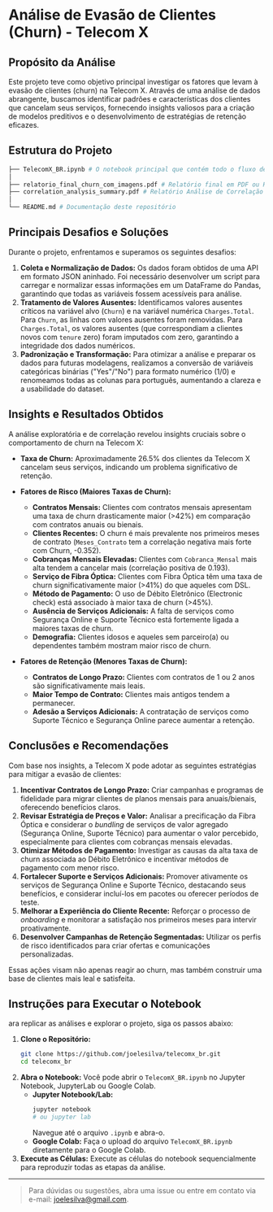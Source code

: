 # Análise de Evasão de Clientes (Churn) - Telecom X

## Propósito da Análise

Este projeto teve como objetivo principal investigar os fatores que levam à evasão de clientes (churn) na Telecom X. Através de uma análise de dados abrangente, buscamos identificar padrões e características dos clientes que cancelam seus serviços, fornecendo insights valiosos para a criação de modelos preditivos e o desenvolvimento de estratégias de retenção eficazes.

## Estrutura do Projeto

```bash
├── TelecomX_BR.ipynb # O notebook principal que contém todo o fluxo de trabalho, desde a coleta de dados até as análises exploratórias e de correlação.
│
├── relatorio_final_churn_com_imagens.pdf # Relatório final em PDF ou HTML
├── correlation_analysis_summary.pdf # Relatório Análise de Correlação - Telecom X Churn
│
└── README.md # Documentação deste repositório
```
## Principais Desafios e Soluções

Durante o projeto, enfrentamos e superamos os seguintes desafios:

1.  **Coleta e Normalização de Dados:** Os dados foram obtidos de uma API em formato JSON aninhado. Foi necessário desenvolver um script para carregar e normalizar essas informações em um DataFrame do Pandas, garantindo que todas as variáveis fossem acessíveis para análise.
2.  **Tratamento de Valores Ausentes:** Identificamos valores ausentes críticos na variável alvo (`Churn`) e na variável numérica `Charges.Total`. Para `Churn`, as linhas com valores ausentes foram removidas. Para `Charges.Total`, os valores ausentes (que correspondiam a clientes novos com `tenure` zero) foram imputados com zero, garantindo a integridade dos dados numéricos.
3.  **Padronização e Transformação:** Para otimizar a análise e preparar os dados para futuras modelagens, realizamos a conversão de variáveis categóricas binárias ("Yes"/"No") para formato numérico (1/0) e renomeamos todas as colunas para português, aumentando a clareza e a usabilidade do dataset.

## Insights e Resultados Obtidos

A análise exploratória e de correlação revelou insights cruciais sobre o comportamento de churn na Telecom X:

*   **Taxa de Churn:** Aproximadamente 26.5% dos clientes da Telecom X cancelam seus serviços, indicando um problema significativo de retenção.

*   **Fatores de Risco (Maiores Taxas de Churn):**
    *   **Contratos Mensais:** Clientes com contratos mensais apresentam uma taxa de churn drasticamente maior (>42%) em comparação com contratos anuais ou bienais.
    *   **Clientes Recentes:** O churn é mais prevalente nos primeiros meses de contrato (`Meses_Contrato` tem a correlação negativa mais forte com Churn, -0.352).
    *   **Cobranças Mensais Elevadas:** Clientes com `Cobranca_Mensal` mais alta tendem a cancelar mais (correlação positiva de 0.193).
    *   **Serviço de Fibra Óptica:** Clientes com Fibra Óptica têm uma taxa de churn significativamente maior (>41%) do que aqueles com DSL.
    *   **Método de Pagamento:** O uso de Débito Eletrônico (Electronic check) está associado à maior taxa de churn (>45%).
    *   **Ausência de Serviços Adicionais:** A falta de serviços como Segurança Online e Suporte Técnico está fortemente ligada a maiores taxas de churn.
    *   **Demografia:** Clientes idosos e aqueles sem parceiro(a) ou dependentes também mostram maior risco de churn.

*   **Fatores de Retenção (Menores Taxas de Churn):**
    *   **Contratos de Longo Prazo:** Clientes com contratos de 1 ou 2 anos são significativamente mais leais.
    *   **Maior Tempo de Contrato:** Clientes mais antigos tendem a permanecer.
    *   **Adesão a Serviços Adicionais:** A contratação de serviços como Suporte Técnico e Segurança Online parece aumentar a retenção.

## Conclusões e Recomendações

Com base nos insights, a Telecom X pode adotar as seguintes estratégias para mitigar a evasão de clientes:

1.  **Incentivar Contratos de Longo Prazo:** Criar campanhas e programas de fidelidade para migrar clientes de planos mensais para anuais/bienais, oferecendo benefícios claros.
2.  **Revisar Estratégia de Preços e Valor:** Analisar a precificação da Fibra Óptica e considerar o *bundling* de serviços de valor agregado (Segurança Online, Suporte Técnico) para aumentar o valor percebido, especialmente para clientes com cobranças mensais elevadas.
3.  **Otimizar Métodos de Pagamento:** Investigar as causas da alta taxa de churn associada ao Débito Eletrônico e incentivar métodos de pagamento com menor risco.
4.  **Fortalecer Suporte e Serviços Adicionais:** Promover ativamente os serviços de Segurança Online e Suporte Técnico, destacando seus benefícios, e considerar incluí-los em pacotes ou oferecer períodos de teste.
5.  **Melhorar a Experiência do Cliente Recente:** Reforçar o processo de *onboarding* e monitorar a satisfação nos primeiros meses para intervir proativamente.
6.  **Desenvolver Campanhas de Retenção Segmentadas:** Utilizar os perfis de risco identificados para criar ofertas e comunicações personalizadas.

Essas ações visam não apenas reagir ao churn, mas também construir uma base de clientes mais leal e satisfeita.

## Instruções para Executar o Notebook

ara replicar as análises e explorar o projeto, siga os passos abaixo:

1.  **Clone o Repositório:**
    ```bash
    git clone https://github.com/joelesilva/telecomx_br.git
    cd telecomx_br
    ```
2.  **Abra o Notebook:** Você pode abrir o `TelecomX_BR.ipynb` no Jupyter Notebook, JupyterLab ou Google Colab.
    *   **Jupyter Notebook/Lab:**
        ```bash
        jupyter notebook
        # ou jupyter lab
        ```
        Navegue até o arquivo `.ipynb` e abra-o.
    *   **Google Colab:** Faça o upload do arquivo `TelecomX_BR.ipynb` diretamente para o Google Colab.
3.  **Execute as Células:** Execute as células do notebook sequencialmente para reproduzir todas as etapas da análise.


---

> Para dúvidas ou sugestões, abra uma issue ou entre em contato via e-mail: [joelesilva@gmail.com](mailto:joelesilva@gmail.com).
